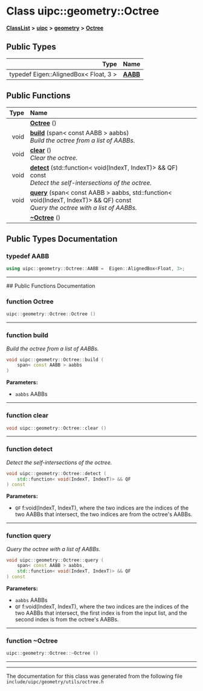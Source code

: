 

# Class uipc::geometry::Octree



[**ClassList**](annotated.md) **>** [**uipc**](namespaceuipc.md) **>** [**geometry**](namespaceuipc_1_1geometry.md) **>** [**Octree**](classuipc_1_1geometry_1_1_octree.md)






















## Public Types

| Type | Name |
| ---: | :--- |
| typedef Eigen::AlignedBox&lt; Float, 3 &gt; | [**AABB**](#typedef-aabb)  <br> |




















## Public Functions

| Type | Name |
| ---: | :--- |
|   | [**Octree**](#function-octree) () <br> |
|  void | [**build**](#function-build) (span&lt; const AABB &gt; aabbs) <br>_Build the octree from a list of AABBs._  |
|  void | [**clear**](#function-clear) () <br>_Clear the octree._  |
|  void | [**detect**](#function-detect) (std::function&lt; void(IndexT, IndexT)&gt; && QF) const<br>_Detect the self-intersections of the octree._  |
|  void | [**query**](#function-query) (span&lt; const AABB &gt; aabbs, std::function&lt; void(IndexT, IndexT)&gt; && QF) const<br>_Query the octree with a list of AABBs._  |
|   | [**~Octree**](#function-octree) () <br> |




























## Public Types Documentation




### typedef AABB 

```C++
using uipc::geometry::Octree::AABB =  Eigen::AlignedBox<Float, 3>;
```




<hr>
## Public Functions Documentation




### function Octree 

```C++
uipc::geometry::Octree::Octree () 
```




<hr>



### function build 

_Build the octree from a list of AABBs._ 
```C++
void uipc::geometry::Octree::build (
    span< const AABB > aabbs
) 
```





**Parameters:**


* `aabbs` AABBs 




        

<hr>



### function clear 

```C++
void uipc::geometry::Octree::clear () 
```




<hr>



### function detect 

_Detect the self-intersections of the octree._ 
```C++
void uipc::geometry::Octree::detect (
    std::function< void(IndexT, IndexT)> && QF
) const
```





**Parameters:**


* `QF` f:void(IndexT, IndexT), where the two indices are the indices of the two AABBs that intersect, the two indices are from the octree's AABBs. 




        

<hr>



### function query 

_Query the octree with a list of AABBs._ 
```C++
void uipc::geometry::Octree::query (
    span< const AABB > aabbs,
    std::function< void(IndexT, IndexT)> && QF
) const
```





**Parameters:**


* `aabbs` AABBs 
* `QF` f:void(IndexT, IndexT), where the two indices are the indices of the two AABBs that intersect, the first index is from the input list, and the second index is from the octree's AABBs. 




        

<hr>



### function ~Octree 

```C++
uipc::geometry::Octree::~Octree () 
```




<hr>

------------------------------
The documentation for this class was generated from the following file `include/uipc/geometry/utils/octree.h`

